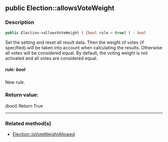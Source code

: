 ## public Election::allowsVoteWeight

### Description    

```php
public Election->allowsVoteWeight ( [bool rule = true] ) : bool
```

Set the setting and reset all result data.
Then the weight of votes (if specified) will be taken into account when calculating the results. Otherwise all votes will be considered equal.
By default, the voting weight is not activated and all votes are considered equal.
    

##### **rule:** *bool*   
New rule.    


### Return value:   

*(bool)* Return True


---------------------------------------

### Related method(s)      

* [Election::isVoteWeightAllowed](../Election%20Class/public%20Election--isVoteWeightAllowed.md)    
